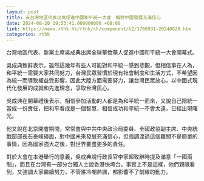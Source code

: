 ```yaml
---
layout: post
title: 有台灣地區代表出席促進中國和平統一大會　稱對中國發展充滿信心
date: 2024-08-20 19:53:41.000000000 +08:00
link: https://news.rthk.hk/rthk/ch/component/k2/1766931-20240820.htm
categories: rthk
---
```


台灣地區代表、新黨主席吳成典出席全球華僑華人促進中國和平統一大會開幕式。

吳成典致辭表示，雖然這幾年有些人可能對和平統一感到悲觀，但相信事在人為，和平統一需要大家共同努力，台灣民眾習慣於現有社會制度和生活方式，不希望因為統一而導致權益受影響，因此大陸方面需要努力，讓台灣民眾放心，以中國式現代化發展的成就和先進理念，爭取台灣民心。

吳成典在開幕禮後表示，相信參加活動的人都是為和平統一而來，又說自己把統一當成一份責任，把和平看成是一個智慧，相信成功和平統一不會太遠，已經出現曙光。

他又說在北京開會期間，常常會與中共中央政治局委員、全國政協副主席、中央統戰部部長石泰峰碰面，對中國未來發展充滿信心，但強調渡過這個難關不是簡單的事情，因為國家強大之後，對世界要盡更多的責任。

對於大會在本港舉行的意義，吳成典說行政長官李家超致辭時提及滿意「一國兩制」，而且在台灣有一部分台獨人士說香港快垮台，事實上不是這樣，他們親眼看到，又強調大家繼續努力，不管誰冷嘲熱諷，都影響不了前線的動力。
